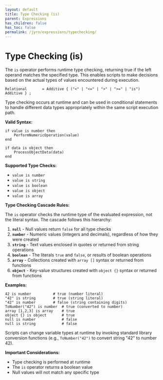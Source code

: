 ```yaml
---
layout: default
title: Type Checking (is)
parent: Expressions
has_children: false
has_toc: false
permalink: /jyro/expressions/typechecking/
---
```


# Type Checking (is)

The `is` operator performs runtime type checking, returning true if the left operand matches the specified type. This enables scripts to make decisions based on the actual types of values encountered during execution.

```
Relational       = Additive { ("<" | "<=" | ">" | ">=" | "is") Additive } ;
```

Type checking occurs at runtime and can be used in conditional statements to handle different data types appropriately within the same script execution path.

**Valid Syntax:**
```jyro
if value is number then
    PerformNumericOperation(value)
end

if data is object then
    ProcessObjectData(data)
end
```

**Supported Type Checks:**
- `value is number`
- `value is string`
- `value is boolean`
- `value is object`
- `value is array`

**Type Checking Cascade Rules:**

The `is` operator checks the runtime type of the evaluated expression, not the literal syntax. The cascade follows this hierarchy:

1. **`null`** - Null values return `false` for all type checks
2. **`number`** - Numeric values (integers and decimals), regardless of how they were created
3. **`string`** - Text values enclosed in quotes or returned from string operations
4. **`boolean`** - The literals `true` and `false`, or results of boolean operations
5. **`array`** - Collections created with `array []` syntax or returned from functions
6. **`object`** - Key-value structures created with `object {}` syntax or returned from functions

**Examples:**
```jyro
42 is number          # true (number literal)
"42" is string        # true (string literal)
"42" is number        # false (string containing digits)
ToNumber("42") is number  # true (converted to number)
array [1,2,3] is array    # true
object {} is object       # true
null is number            # false
null is string            # false
```

Scripts can change variable types at runtime by invoking standard library conversion functions (e.g., `ToNumber("42")` to convert string "42" to number 42).

**Important Considerations:**
- Type checking is performed at runtime
- The `is` operator returns a boolean value
- Null values will not match any specific type